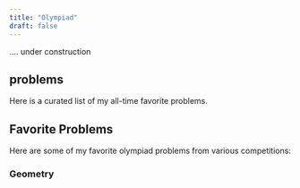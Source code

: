 ```yaml
---
title: "Olympiad"
draft: false
---
```


.... under construction



## problems  

Here is a curated list of my all-time favorite problems.

## Favorite Problems

Here are some of my favorite olympiad problems from various competitions:

### Geometry
<!-- 1. [IMO 2006 Problem 1](https://artofproblemsolving.com/community/c6h77740) - A beautiful problem about cyclic -->

